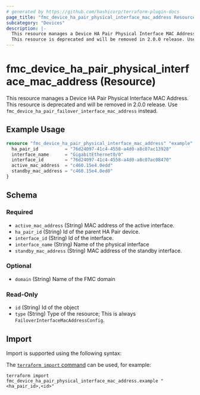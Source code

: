 ```yaml
---
# generated by https://github.com/hashicorp/terraform-plugin-docs
page_title: "fmc_device_ha_pair_physical_interface_mac_address Resource - terraform-provider-fmc"
subcategory: "Devices"
description: |-
  This resource manages a Device HA Pair Physical Interface MAC Address.
  This resource is deprecated and will be removed in 2.0.0 release. Use fmc_device_ha_pair_failover_interface_mac_address instead.
---
```


# fmc_device_ha_pair_physical_interface_mac_address (Resource)

This resource manages a Device HA Pair Physical Interface MAC Address.
This resource is deprecated and will be removed in 2.0.0 release. Use `fmc_device_ha_pair_failover_interface_mac_address` instead.

## Example Usage

```terraform
resource "fmc_device_ha_pair_physical_interface_mac_address" "example" {
  ha_pair_id          = "76d24097-41c4-4558-a4d0-a8c07ac13928"
  interface_name      = "GigabitEthernet0/0"
  interface_id        = "76d24097-41c4-4558-a4d0-a8c07ac08470"
  active_mac_address  = "c460.15e4.0edd"
  standby_mac_address = "c460.15e4.0ed0"
}
```

<!-- schema generated by tfplugindocs -->
## Schema

### Required

- `active_mac_address` (String) MAC address of the active interface.
- `ha_pair_id` (String) Id of the parent HA Pair device.
- `interface_id` (String) Id of the interface.
- `interface_name` (String) Name of the physical interface
- `standby_mac_address` (String) MAC address of the standby interface.

### Optional

- `domain` (String) Name of the FMC domain

### Read-Only

- `id` (String) Id of the object
- `type` (String) Type of the resource; This is always `FailoverInterfaceMacAddressConfig`.

## Import

Import is supported using the following syntax:

The [`terraform import` command](https://developer.hashicorp.com/terraform/cli/commands/import) can be used, for example:

```shell
terraform import fmc_device_ha_pair_physical_interface_mac_address.example "<ha_pair_id>,<id>"
```
